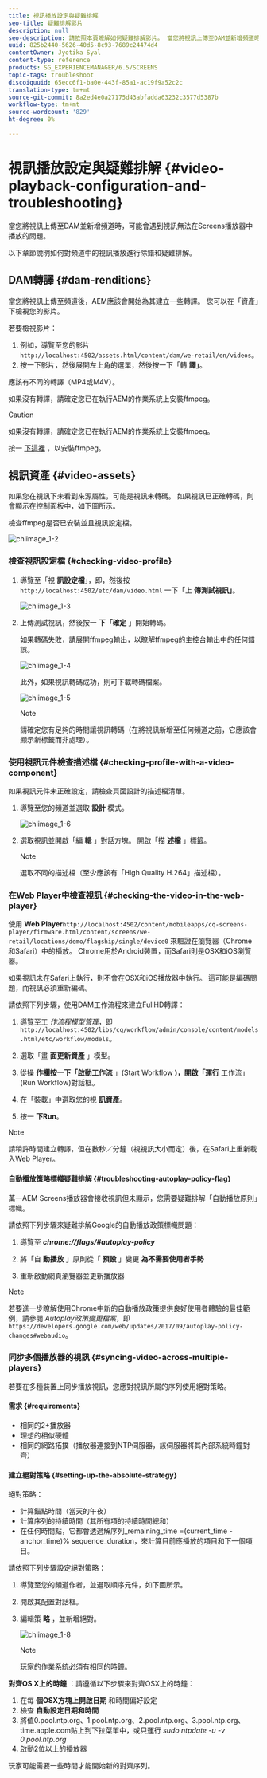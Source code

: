 ```yaml
---
title: 視訊播放設定與疑難排解
seo-title: 疑難排解影片
description: null
seo-description: 請依照本頁瞭解如何疑難排解影片。 當您將視訊上傳至DAM並新增頻道時，可能會遇到視訊無法在Screens播放器中播放的問題，本節說明如何對頻道中播放的視訊進行除錯和疑難排解。
uuid: 825b2440-5626-40d5-8c93-7689c24474d4
contentOwner: Jyotika Syal
content-type: reference
products: SG_EXPERIENCEMANAGER/6.5/SCREENS
topic-tags: troubleshoot
discoiquuid: 65ecc6f1-ba0e-443f-85a1-ac19f9a52c2c
translation-type: tm+mt
source-git-commit: 8a2ed4e0a27175d43abfadda63232c3577d5387b
workflow-type: tm+mt
source-wordcount: '829'
ht-degree: 0%

---
```



# 視訊播放設定與疑難排解 {#video-playback-configuration-and-troubleshooting}

當您將視訊上傳至DAM並新增頻道時，可能會遇到視訊無法在Screens播放器中播放的問題。

以下章節說明如何對頻道中的視訊播放進行除錯和疑難排解。

## DAM轉譯 {#dam-renditions}

當您將視訊上傳至頻道後，AEM應該會開始為其建立一些轉譯。 您可以在「資產」下檢視您的影片。

若要檢視影片：

1. 例如，導覽至您的影片 `http://localhost:4502/assets.html/content/dam/we-retail/en/videos`。
1. 按一下影片，然後展開左上角的選單，然後按一下「轉 **譯」**。

應該有不同的轉譯（MP4或M4V）。

如果沒有轉譯，請確定您已在執行AEM的作業系統上安裝ffmpeg。

>[!CAUTION]
>
>如果沒有轉譯，請確定您已在執行AEM的作業系統上安裝ffmpeg。
>
>按一 [下這裡](https://www.ffmpeg.org/download.html) ，以安裝ffmpeg。

## 視訊資產 {#video-assets}

如果您在視訊下未看到來源屬性，可能是視訊未轉碼。 如果視訊已正確轉碼，則會顯示在控制面板中，如下圖所示。

檢查ffmpeg是否已安裝並且視訊設定檔。

![chlimage_1-2](assets/chlimage_1-2.png)

### 檢查視訊設定檔 {#checking-video-profile}

1. 導覽至「視 **訊設定檔**」，即，然後按 `http://localhost:4502/etc/dam/video.html` 一下「上 **傳測試視訊」**。

   ![chlimage_1-3](assets/chlimage_1-3.png)

1. 上傳測試視訊，然後按一 **下「確定** 」開始轉碼。

   如果轉碼失敗，請展開ffmpeg輸出，以瞭解ffmpeg的主控台輸出中的任何錯誤。

   ![chlimage_1-4](assets/chlimage_1-4.png)

   此外，如果視訊轉碼成功，則可下載轉碼檔案。

   ![chlimage_1-5](assets/chlimage_1-5.png)

   >[!NOTE]
   >
   >請確定您有足夠的時間讓視訊轉碼（在將視訊新增至任何頻道之前，它應該會顯示新標籤而非處理）。

### 使用視訊元件檢查描述檔 {#checking-profile-with-a-video-component}

如果視訊元件未正確設定，請檢查頁面設計的描述檔清單。

1. 導覽至您的頻道並選取 **設計** 模式。

   ![chlimage_1-6](assets/chlimage_1-6.png)

1. 選取視訊並開啟「編 **輯** 」對話方塊。 開啟「描 **述檔** 」標籤。

   >[!NOTE]
   >選取不同的描述檔（至少應該有「High Quality H.264」描述檔）。

### 在Web Player中檢查視訊 {#checking-the-video-in-the-web-player}

使用 **Web Player**`http://localhost:4502/content/mobileapps/cq-screens-player/firmware.html/content/screens/we-retail/locations/demo/flagship/single/device0` 來驗證在瀏覽器（Chrome和Safari）中的播放。 Chrome用於Android裝置，而Safari則是OSX和iOS瀏覽器。

如果視訊未在Safari上執行，則不會在OSX和iOS播放器中執行。 這可能是編碼問題，而視訊必須重新編碼。

請依照下列步驟，使用DAM工作流程來建立FullHD轉譯：

1. 導覽至工 *作流程模型管理*，即 `http://localhost:4502/libs/cq/workflow/admin/console/content/models.html/etc/workflow/models`。
1. 選取「畫 **面更新資產** 」模型。
1. 從操 **作欄按一下「啟動工作流** 」(Start Workflow **)，開啟「運行** 工作流」(Run Workflow)對話框。

1. 在「裝載」中選取您的視 **訊資產**。
1. 按一 **下Run**。

>[!NOTE]
>
>請稍許時間建立轉譯，但在數秒／分鐘（視視訊大小而定）後，在Safari上重新載入Web Player。

#### 自動播放策略標幟疑難排解 {#troubleshooting-autoplay-policy-flag}

萬一AEM Screens播放器會接收視訊但未顯示，您需要疑難排解「自動播放原則」標幟。

請依照下列步驟來疑難排解Google的自動播放政策標幟問題：

1. 導覽至 ***chrome://flags/#autoplay-policy***
1. 將「自 **動播放** 」原則從「 **預設** 」變更 **為不需要使用者手勢**

1. 重新啟動網頁瀏覽器並更新播放器

>[!NOTE]
>
>若要進一步瞭解使用Chrome中新的自動播放政策提供良好使用者體驗的最佳範例，請參閱 *Autoplay政策變更檔案*，即 `https://developers.google.com/web/updates/2017/09/autoplay-policy-changes#webaudio`。

### 同步多個播放器的視訊 {#syncing-video-across-multiple-players}

若要在多種裝置上同步播放視訊，您應對視訊所屬的序列使用絕對策略。

#### 需求 {#requirements}

* 相同的2+播放器
* 理想的相似硬體
* 相同的網路拓撲（播放器連接到NTP伺服器，該伺服器將其內部系統時鐘對齊）

#### 建立絕對策略 {#setting-up-the-absolute-strategy}

絕對策略：

* 計算錨點時間（當天的午夜）
* 計算序列的持續時間（其所有項的持續時間總和）
* 在任何時間點，它都會透過解序列_remaining_time =(current_time - anchor_time)% sequence_duration，來計算目前應播放的項目和下一個項目。

請依照下列步驟設定絕對策略：

1. 導覽至您的頻道作者，並選取順序元件，如下圖所示。
1. 開啟其配置對話框。
1. 編輯策 **略** ，並新增絕對。

   ![chlimage_1-8](assets/chlimage_1-8.png)

   >[!NOTE]
   >玩家的作業系統必須有相同的時鐘。

**對齊OS X上的時鐘** ：請遵循以下步驟來對齊OSX上的時鐘：

1. 在每 **個OSX方塊上開啟日期** 和時間偏好設定
1. 檢查 **自動設定日期和時間**
1. 將值0.pool.ntp.org、1.pool.ntp.org、2.pool.ntp.org、3.pool.ntp.org、time.apple.com貼上到下拉菜單中，或只運行 *sudo ntpdate -u -v 0.pool.ntp.org*
1. 啟動2位以上的播放器

玩家可能需要一些時間才能開始新的對齊序列。

